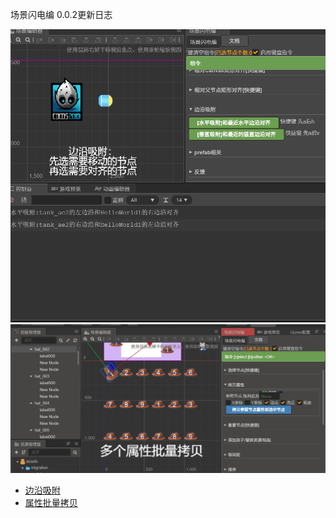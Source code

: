 场景闪电编 0.0.2更新日志

![avatar](../边沿吸附/a.gif)
![avatar](../属性批量拷贝/a.gif)

* [边沿吸附](../边沿吸附/边沿吸附.md)
* [属性批量拷贝](../属性批量拷贝/属性批量拷贝.md)
